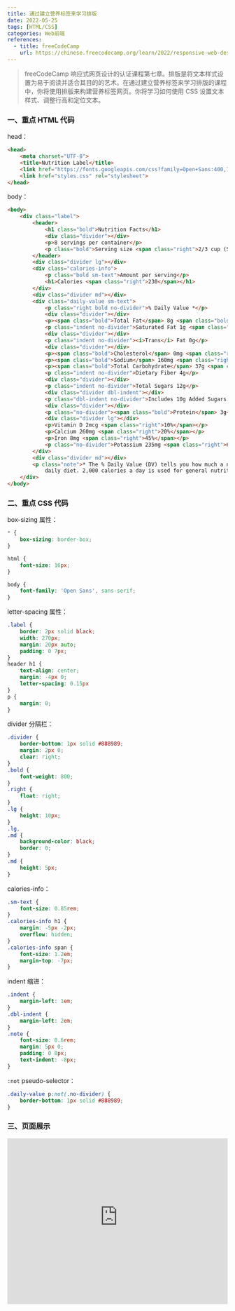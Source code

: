 ```yaml
---
title: 通过建立营养标签来学习排版
date: 2022-05-25
tags: [HTML/CSS]
categories: Web前端
references: 
  - title: freeCodeCamp
    url: https://chinese.freecodecamp.org/learn/2022/responsive-web-design
---
```


> freeCodeCamp 响应式网页设计的认证课程第七章。排版是将文本样式设置为易于阅读并适合其目的的艺术。在通过建立营养标签来学习排版的课程中，你将使用排版来构建营养标签网页。你将学习如何使用 CSS 设置文本样式、调整行高和定位文本。

<!--more-->

### 一、重点 HTML 代码

head：

```html
<head>
    <meta charset="UTF-8">
    <title>Nutrition Label</title>
    <link href="https://fonts.googleapis.com/css?family=Open+Sans:400,700,800" rel="stylesheet">
    <link href="styles.css" rel="stylesheet">
</head>
```

body：

```html
<body>
    <div class="label">
        <header>
            <h1 class="bold">Nutrition Facts</h1>
            <div class="divider"></div>
            <p>8 servings per container</p>
            <p class="bold">Serving size <span class="right">2/3 cup (55g)</span></p>
        </header>
        <div class="divider lg"></div>
        <div class="calories-info">
            <p class="bold sm-text">Amount per serving</p>
            <h1>Calories <span class="right">230</span></h1>
        </div>
        <div class="divider md"></div>
        <div class="daily-value sm-text">
            <p class="right bold no-divider">% Daily Value *</p>
            <div class="divider"></div>
            <p><span class="bold">Total Fat</span> 8g <span class="bold right">10%</span></p>
            <p class="indent no-divider">Saturated Fat 1g <span class="bold right">5%</span></p>
            <div class="divider"></div>
            <p class="indent no-divider"><i>Trans</i> Fat 0g</p>
            <div class="divider"></div>
            <p><span class="bold">Cholesterol</span> 0mg <span class="right bold">0%</span></p>
            <p><span class="bold">Sodium</span> 160mg <span class="right bold">7%</span></p>
            <p><span class="bold">Total Carbohydrate</span> 37g <span class="right bold">13%</span></p>
            <p class="indent no-divider">Dietary Fiber 4g</p>
            <div class="divider"></div>
            <p class="indent no-divider">Total Sugars 12g</p>
            <div class="divider dbl-indent"></div>
            <p class="dbl-indent no-divider">Includes 10g Added Sugars <span class="right bold">20%</span>
            <div class="divider"></div>
            <p class="no-divider"><span class="bold">Protein</span> 3g</p>
            <div class="divider lg"></div>
            <p>Vitamin D 2mcg <span class="right">10%</span></p>
            <p>Calcium 260mg <span class="right">20%</span></p>
            <p>Iron 8mg <span class="right">45%</span></p>
            <p class="no-divider">Potassium 235mg <span class="right">6%</span></p>
        </div>
        <div class="divider md"></div>
        <p class="note">* The % Daily Value (DV) tells you how much a nutrient in a serving of food contributes to a
            daily diet. 2,000 calories a day is used for general nutrition advice.</p>
    </div>
</body>
```

### 二、重点 CSS 代码

box-sizing 属性：

```CSS
* {
    box-sizing: border-box;
}

html {
    font-size: 16px;
}

body {
    font-family: 'Open Sans', sans-serif;
}
```

letter-spacing 属性：

```css
.label {
    border: 2px solid black;
    width: 270px;
    margin: 20px auto;
    padding: 0 7px;
}
header h1 {
    text-align: center;
    margin: -4px 0;
    letter-spacing: 0.15px
}
p {
    margin: 0;
}
```

divider 分隔栏：

```CSS
.divider {
    border-bottom: 1px solid #888989;
    margin: 2px 0;
    clear: right;
}
.bold {
    font-weight: 800;
}
.right {
    float: right;
}
.lg {
    height: 10px;
}
.lg,
.md {
    background-color: black;
    border: 0;
}
.md {
    height: 5px;
}
```

calories-info：

```CSS
.sm-text {
    font-size: 0.85rem;
}
.calories-info h1 {
    margin: -5px -2px;
    overflow: hidden;
}
.calories-info span {
    font-size: 1.2em;
    margin-top: -7px;
}
```

indent 缩进：

```CSS
.indent {
    margin-left: 1em;
}
.dbl-indent {
    margin-left: 2em;
}
.note {
    font-size: 0.6rem;
    margin: 5px 0;
    padding: 0 8px;
    text-indent: -8px;
}
```

`:not` pseudo-selector：

```CSS
.daily-value p:not(.no-divider) {
    border-bottom: 1px solid #888989;
}
```

### 三、页面展示

<div style="position: relative; width: 100%; height: 0; padding-bottom: 75%;">
    <iframe src="https://free-code-camp-demo.vercel.app/响应式网页设计/通过建立营养标签来学习排版/index.html" border="0" frameborder="no" framespacing="0" allowfullscreen="true" style="position: absolute; width: 100%; height: 100%; left: 0; top: 0;"></iframe>
</div>
